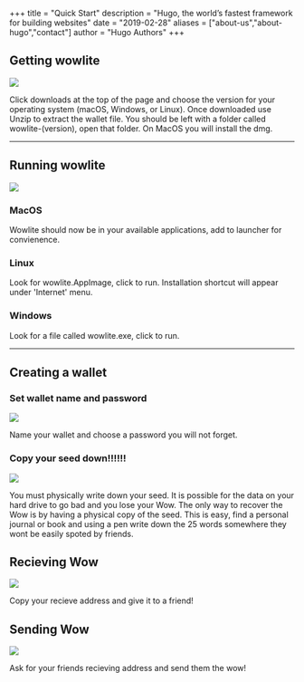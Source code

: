 +++
title = "Quick Start"
description = "Hugo, the world’s fastest framework for building websites"
date = "2019-02-28"
aliases = ["about-us","about-hugo","contact"]
author = "Hugo Authors"
+++


## Getting wowlite

![](/downloadwowlite.gif)

Click downloads at the top of the page and choose the version for your operating system (macOS, Windows, or Linux).   Once downloaded use Unzip to extract the wallet file.  You should be left with a folder called wowlite-(version), open that folder.  On MacOS you will install the dmg.  

---

## Running wowlite

![](https://raw.githubusercontent.com/wiki/qvqc/wowlite/images/wowlite.gif)

### MacOS
Wowlite should now be in your available applications, add to launcher for convienence. 
### Linux
Look for wowlite.AppImage, click to run.  Installation shortcut will appear under 'Internet' menu.
### Windows
Look for a file called wowlite.exe, click to run.

---

## Creating a wallet
###  Set wallet name and password

![](/createwallet.gif)

Name your wallet and choose a password you will not forget.
### Copy your seed down!!!!!!
![](/writeseed.gif)

You must physically write down your seed.  It is possible for the data on your hard drive to go bad and you lose your Wow.  The only way to recover the Wow is by having a physical copy of the seed.  This is easy, find a personal journal or book and using a pen write down the 25 words somewhere they wont be easily spoted by friends. 
## Recieving Wow

![](/recieve.gif)

Copy your recieve address and give it to a friend!

## Sending Wow 

![](/send.gif)

Ask for your friends recieving address and send them the wow!